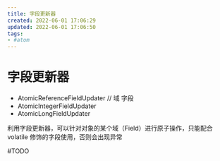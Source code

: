 ```yaml
---
title: 字段更新器
created: 2022-06-01 17:06:29
updated: 2022-06-01 17:06:50
tags: 
- #atom
---
```

# 字段更新器

- AtomicReferenceFieldUpdater // 域  字段
- AtomicIntegerFieldUpdater
- AtomicLongFieldUpdater

利用字段更新器，可以针对对象的某个域（Field）进行原子操作，只能配合 volatile 修饰的字段使用，否则会出现异常

#TODO